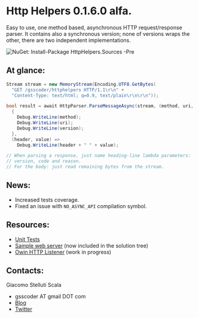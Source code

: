 ﻿Http Helpers 0.1.6.0 alfa.
===
Easy to use, one method based, asynchronous HTTP request/response parser. It contains also a synchronous version;
none of versions wraps the other, there are two independent implementations.

![NuGet: Install-Package HttpHelpers.Sources -Pre](https://raw.github.com/gsscoder/httphelpers/master/HttpHelpersNuGet.png)

At glance:
---
```csharp
Stream stream = new MemoryStream(Encoding.UTF8.GetBytes(
  "GET /gsscoder/httphelpers HTTP/1.1\r\n" +
  "Content-Type: text/html; q=0.9, text/plain\r\n\r\n"));

bool result = await HttpParser.ParseMessageAsync(stream, (method, uri, version) =>
  {
    Debug.WriteLine(method);
    Debug.WriteLine(uri);
    Debug.WriteLine(version);
  },
  (header, value) => 
    Debug.WriteLine(header + " " + value);

// When parsing a response, just name heading-line lambda parameters:
// version, code and reason.
// For the body: just read remaining bytes from the stream.
```
News:
---
- Increased tests coverage.
- Fixed an issue with ``NO_ASYNC_API`` compilation symbol.

Resources:
---
- [Unit Tests](https://github.com/gsscoder/httphelpers/blob/master/src/HttpHelpers.Tests/Unit)
- [Sample web server](https://gist.github.com/gsscoder/4945688) (now included in the solution tree)
- [Owin HTTP Listener](https://github.com/gsscoder/owinhttplistener) (work in progress)

Contacts:
---
Giacomo Stelluti Scala
  - gsscoder AT gmail DOT com
  - [Blog](http://gsscoder.blogspot.it)
  - [Twitter](http://twitter.com/gsscoder)
